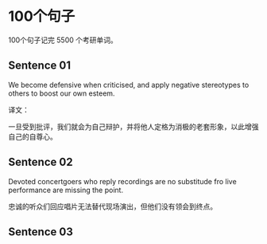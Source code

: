 # 100个句子

100个句子记完 5500 个考研单词。

## Sentence 01

We become defensive when criticised, and apply negative stereotypes to others to boost our own esteem.

译文：

一旦受到批评，我们就会为自己辩护，并将他人定格为消极的老套形象，以此增强自己的自尊心。

## Sentence 02

Devoted concertgoers who reply recordings are no substitude fro live performance are missing the point.


忠诚的听众们回应唱片无法替代现场演出，但他们没有领会到终点。

## Sentence 03
